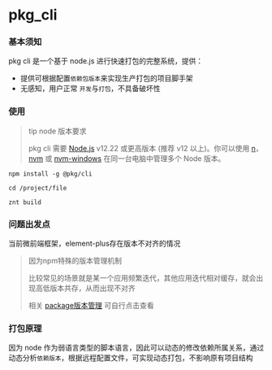 # pkg_cli

### 基本须知

pkg cli 是一个基于 node.js 进行快速打包的完整系统，提供：

- 提供可根据配置`依赖包版本`来实现生产打包的项目脚手架
- 无感知，用户正常 `开发`与`打包`，不具备破坏性

### 使用

> tip node 版本要求
>
> pkg cli 需要 [Node.js](https://nodejs.org/) v12.22 或更高版本 (推荐 v12 以上)。你可以使用 [n](https://github.com/tj/n)，[nvm](https://github.com/creationix/nvm) 或 [nvm-windows](https://github.com/coreybutler/nvm-windows) 在同一台电脑中管理多个 Node 版本。

```node
npm install -g @pkg/cli

cd /project/file

znt build
```

### 问题出发点

当前微前端框架，element-plus存在版本不对齐的情况

> 因为npm特殊的版本管理机制
> 
> 比较常见的场景就是某一个应用频繁迭代，其他应用迭代相对缓存，就会出现高低版本共存，从而出现不对齐
> 
> 相关 [package版本管理](https://www.jianshu.com/p/2f57db973149) 可自行点击查看

### 打包原理

因为 node 作为弱语言类型的脚本语言，因此可以动态的修改依赖所属关系，通过动态分析`依赖版本`，根据远程配置文件，可实现动态打包，不影响原有项目结构

